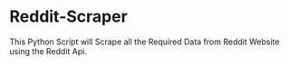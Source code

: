# Reddit-Scraper
This Python Script will Scrape all the Required Data from Reddit Website using the Reddit Api. 
